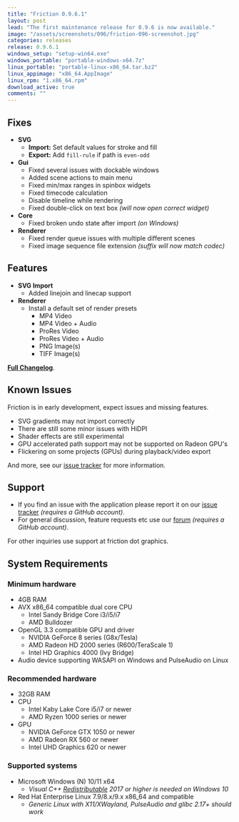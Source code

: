 ```yaml
---
title: "Friction 0.9.6.1"
layout: post
lead: "The first maintenance release for 0.9.6 is now available."
image: "/assets/screenshots/096/friction-096-screenshot.jpg"
categories: releases
release: 0.9.6.1
windows_setup: "setup-win64.exe"
windows_portable: "portable-windows-x64.7z"
linux_portable: "portable-linux-x86_64.tar.bz2"
linux_appimage: "x86_64.AppImage"
linux_rpm: "1.x86_64.rpm"
download_active: true
comments: ""
---
```


## Fixes

* **SVG**
  * **Import:** Set default values for stroke and fill
  * **Export:** Add `fill-rule` if path is `even-odd`
* **Gui**
  * Fixed several issues with dockable windows
  * Added scene actions to main menu
  * Fixed min/max ranges in spinbox widgets
  * Fixed timecode calculation
  * Disable timeline while rendering
  * Fixed double-click on text box *(will now open correct widget)*
* **Core**
  * Fixed broken undo state after import *(on Windows)*
* **Renderer**
  * Fixed render queue issues with multiple different scenes
  * Fixed image sequence file extension *(suffix will now match codec)*

## Features

* **SVG Import**
  * Added linejoin and linecap support
* **Renderer**
  * Install a default set of render presets
    * MP4 Video
    * MP4 Video + Audio
    * ProRes Video
    * ProRes Video + Audio
    * PNG Image(s)
    * TIFF Image(s)


[**Full Changelog**](https://github.com/friction2d/friction/compare/v0.9.6...v0.9.6.1).

## Known Issues

Friction is in early development, expect issues and missing features.

* SVG gradients may not import correctly
* There are still some minor issues with HiDPI
* Shader effects are still experimental
* GPU accelerated path support may not be supported on Radeon GPU's
* Flickering on some projects (GPUs) during playback/video export

And more, see our [issue tracker](https://github.com/friction2d/friction/issues) for more information.

## Support

* If you find an issue with the application please report it on our [issue tracker](https://github.com/friction2d/friction/issues) *(requires a GitHub account)*.
* For general discussion, feature requests etc use our [forum](https://github.com/orgs/friction2d/discussions) *(requires a GitHub account)*.

For other inquiries use support at friction dot graphics.

## System Requirements

### Minimum hardware

* 4GB RAM
* AVX x86_64 compatible dual core CPU
  * Intel Sandy Bridge Core i3/i5/i7
  * AMD Bulldozer
* OpenGL 3.3 compatible GPU and driver
  * NVIDIA GeForce 8 series (G8x/Tesla)
  * AMD Radeon HD 2000 series (R600/TeraScale 1)
  * Intel HD Graphics 4000 (Ivy Bridge)
* Audio device supporting WASAPI on Windows and PulseAudio on Linux

### Recommended hardware

* 32GB RAM
* CPU
  * Intel Kaby Lake Core i5/i7 or newer
  * AMD Ryzen 1000 series or newer
* GPU
  * NVIDIA GeForce GTX 1050 or newer
  * AMD Radeon RX 560 or newer
  * Intel UHD Graphics 620 or newer

### Supported systems

* Microsoft Windows (N) 10/11 x64
  * *Visual C++ [Redistributable](https://aka.ms/vs/17/release/vc_redist.x64.exe) 2017 or higher is needed on Windows 10*
* Red Hat Enterprise Linux 7.9/8.x/9.x x86_64 and compatible
  * *Generic Linux with X11/XWayland, PulseAudio and glibc 2.17+ should work*
